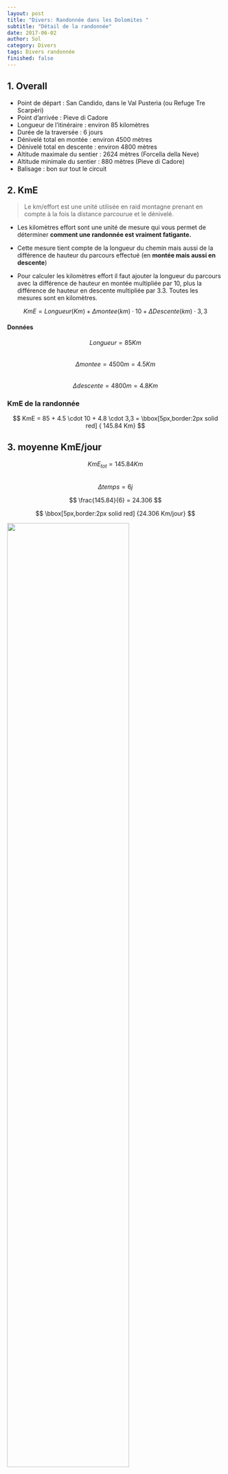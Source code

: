 ```yaml
---
layout: post
title: "Divers: Randonnée dans les Dolomites "
subtitle: "Détail de la randonnée"
date: 2017-06-02
author: Sol
category: Divers
tags: Divers randonnée
finished: false
---
```


## 1. Overall

* Point de départ : San Candido, dans le Val Pusterìa (ou Refuge Tre Scarpèri)
* Point d’arrivée : Pieve di Cadore
* Longueur de l’itinéraire : environ 85 kilomètres
* Durée de la traversée : 6 jours
* Dénivelé total en montée : environ 4500 mètres
* Dénivelé total en descente : environ 4800 mètres
* Altitude maximale du sentier : 2624 mètres (Forcella della Neve)
* Altitude minimale du sentier : 880 mètres (Pieve di Cadore)
* Balisage : bon sur tout le circuit

## 2. KmE

> Le km/effort est une unité utilisée en raid montagne prenant en compte à la fois la distance parcourue et le dénivelé. 

* Les kilomètres effort sont une unité de mesure qui vous permet de déterminer **comment une randonnée est vraiment fatigante.**

* Cette mesure tient compte de la longueur du chemin mais aussi de la différence de hauteur du parcours effectué (en **montée mais aussi en descente**)

* Pour calculer les kilomètres effort il faut ajouter la longueur du parcours avec la différence de hauteur en montée multipliée par 10, plus la différence de hauteur en descente multipliée par 3.3. Toutes les mesures sont en kilomètres. 

$$KmE = Longueur(Km) + \Delta montee(km) \cdot 10 + \Delta Descente (km) \cdot 3,3 $$

#### Données

$$ Longueur = 85 Km $$  
$$  \Delta montee = 4500m = 4.5Km $$  
$$  \Delta descente = 4800m = 4.8Km $$  

### KmE de la randonnée

$$ KmE = 85 + 4.5 \cdot 10 + 4.8 \cdot 3,3 =  \bbox[5px,border:2px solid red] { 145.84 Km} $$

## 3. moyenne KmE/jour

$$ KmE_{tot} = 145.84 Km $$  
$$ \Delta temps = 6 j  $$

$$ \frac{145.84}{6} = 24.306 $$  

$$ \bbox[5px,border:2px solid red] {24.306 Km/jour} $$

<img src="/00illustrations/rando/radius.png" float="right" class="image" style="width: 75%">

## 4. Vitesse moyenne

* Estimation de la vitesse moyenne de marche:

|Niveau du randonneur|Vitesse de marche sur le plat|
|:---|---:|
|débutant peu entraîné|1,5 à 2,5 km/h|
|intermédiaire condition physique moyenne|2,5 à 4,0 km/h|
|expérimenté bonne condition physique|> 4,0 km/h|  

En me **surestimant** disons que je suis en condition physique moyenne et débutant. Disons donc $$3km/h$$    
$$ 24.306/3 = \bbox[5px,border:2px solid red] {8.10 h/j} $$ 



paramètres à ajouter hors dénivelé déjà prise en compte:

* type de terrain: rocailleux
* poids du sac à dos: 10Kg
* condition physique (personne la moins entrainée du groupe (Sol): peu entraîné (pas entraîné)
* altitude de la marche: [880, 2624]m $$\Rightarrow \approx 1700m$$ moyenne (2200 plus représentatif?)

> Ne pas négliger la fatigue, vitesse différente après 1h et après 5h de marche.

## 5. altitude

Mountain medicine recognizes three altitude regions that reflect the lowered amount of oxygen in the atmosphere.  
[wikipedia](https://en.wikipedia.org/wiki/Effects_of_high_altitude_on_humans)

* High altitude = 1,500–3,500 metres (4,900–11,500 ft)
* Very high altitude = 3,500–5,500 metres (11,500–18,000 ft)
* Extreme altitude = above 5,500 metres (18,000 ft)

Compliqué de trouver des informations utilisable.

>En randonnée en altitude, vous serez vite confronté à une diminution de la pression en oxygène dans l’air. Elle entraîne alors une difficulté respiratoire, qui s’accroît en cas d’effort physique. Hypoxie, **augmentation du rythme cardiaque**, Mal Aigu des Montagnes (MAM) en sont les conséquences. La CAT sera alors de prendre le temps de s’acclimater à l’altitude et d'**être en bonne condition physique**.

## 6. La haute route des Dolomites

### première source (fr)

[pdf fr](http://www.visages-trekking.com/printpdf/379)  

* Jour 1 - Bressanone - val Campo di Denro - refuge Tre Scarperi Rendez-vous à 14 heures à la gare ferroviaire de Bressanone. Transfert en minibus pour rejoindre le point de départ du circuit situé dans la vallée de Sesten. Une courte remontée du vallon nous amène à l’accueillant refuge Tre Scarperi (1626 m). Au loin se dressent les premiers sommets, prémices d’un voyage au cœur de la verticalité. Temps de marche : 1h00 / M : 200 m. 

* Jour 2 - Innerfedtal  - Tre Cime - option via ferrata - refuge Locatelli Matinée consacrée à la montée au refuge Locatelli (2405 m) dans un univers minéral, sous les célèbres et imposantes montagnes de calcaire des Tre Cime. Nous consacrons l’après-midi à l’exploration et à la découverte, sac léger, de ce site exceptionnel. Au choix, une magniﬁque randonnée autour des Tre Cime ou du Paterno. Au programme, visite des tunnels creusés par les militaires qui contrôlaient la frontière lors de la Seconde Guerre mondiale, très beaux panoramas sur la face nord des Tre Cime... Temps de marche : 3h00 / M : 850 m - D : 100 m / Après-midi : 3h00 de marche. Dénivelée fonction de la randonnée choisie. NB : L'après-midi, depuis le refuge Locatelli possibilité de faire une via-ferrata accompagné par un guide de haute montagne Italien. A souscrire au moment de votre inscription. 

* Jour 3 - Val Rinbon - vallées sauvages de Rientztal et de Landro - Pratopiazza (1991 m) En direction de l’ouest, descente par le val Rinbon, à l’aspect très sauvage, pour rejoindre le val Rientztal et le val de Ladro. Au carrefour des vallées, au cœur de splendides forêts de résineux, une remontée sur les versants est permet de rejoindre le col de Strudelkopfsattell (2200 m), pour
découvrir le vallon suspendu de Pratopiazza et son refuge (1991 m). Un authentique site d’alpage des hautes vallées dolomitiques. Temps de marche : 7h00 / M : 800 m - D : 1200 m. 

* Jour 4 - Refuge de Pratopiazza - Pas de Gaiselleite - refuge de Biella (2327 m) Vous quittez le refuge, traversant une zone agréable d’alpages et de parties boisées. Progressivement, l’ambiance change, le terrain devient plus alpin, vous cheminez sous l’aiguille Croda Rossa (3146 m). Sur la gauche, les imposantes tours de calcaire façonnent un paysage contrasté et puissant. Vous basculez dans un nouveau vallon par le pas de Gaiselleite, passage aérien, mais sans diﬃculté technique (2260 m). Passage à la Casa Cavallo, en direction du dernier col à franchir ce jour, le col de Sora Forno, au pied duquel se trouve le refuge de Biella (2327 m) où vous passez la nuit, au pied de la Croda del Becco (2810 m). Temps de marche : 7h00 / M : 850 m - D : 500 m. 

* Jour 5 - Lac de Fosses - vallon du lac Piccolo au cœur du parc naturel de Fanes Direction le sud pour rejoindre le lac de Fosses et le très beau vallon du lac Piccolo au coeur du parc naturel de Fanes. Splendides pelouses alpines, colorées par une multitude de ﬂeurs. Descente vers le vallon de Scuro, puis remontée au lac de Fodara et au refuge éponyme. Dans un paysage plus ouvert, montée dans le vallon de Fanes du río San Vigilio, jusqu’au refuge de Fanes (ou refuge de Lavarella), pour passer la nuit. Temps de marche : 7h00 /  M : 750 m - D : 1035 m. 

* Jour 6 - Refuge Fanes (2060 m) ou Lavarella - La Villa Stern (1500 m) - refuge Ghardenacia En direction de l’est, vous remontez un petit vallon puis un ressaut pour accéder au pied de l’aiguille de Pizza de Lavarella (3055 m), par le col de la Forcella Medesc. Ambiance alpine au rendez-vous, paysage minéral, au pied de grandes parois. Descente facile jusqu’au bourg de la Villa Stern, caractéristique de la région, remarquable par sa beauté (1468 m). Du village, vous rejoignez le refuge de Ghardenacia (2050 m), en remontant les pentes est, riches en mélèzes. Repas et nuit au refuge. Temps de marche : 7h00 / M et D : 1100 m. 

* Jour 7 - Gardenaccia - Vallon de Langental/lieu-dit Saint-Silvestre - Bressanone Ultime étape de ce périple dans les Dolomites sauvages. Vous partez plein ouest en direction de paso de Ghardenacia (2543 m). Belle traversée jusqu’au refuge Puez. Descente par le vallon de Langental jusqu’au parking de Saint-Silvestre, ﬁn de la randonnée. Transfert jusqu’à Bressanone en milieu de journée. Temps de marche : 5h30 / M : 500 m - D : 985 m.


Les horaires sont donnés à titre indicatif et calculés pour des <span style="color:red">**marcheurs d'un niveau moyen hors pauses et temps pris pour le pique-nique**</span>.   
M : montée   
D : descente.  


Étapes de <span style="color:red">**6h00 en moyenne**</span> Étapes pouvant présenter des dénivelées positives de 700 à 1000 m environ et/ou avec des distances de <span style="color:red">**15 à 18 km**</span>(note perso: hors KmE). Vous portez vos aﬀaires de la journée. Possibilité de passage en altitude. <span style="color:red">**Vous êtes sportif endurant et marchez très régulièrement sur sentiers ou hors sentiers.**</span> Possibilité de passage en altitude. 

> C'est le pdf d'une rando organisée. les consignes mise en rouge sont données sachant que l'organisation déplace leur gros sac et eux se contentent de transporter sur leur dos leur reserve d'eau pour la journée:

_Vos bagages sont transportés par véhicule, vous les retrouvez le soir à chaque hébergement, sauf aux étapes des J2, J4, et J6, où vous devrez ajouter dans votre sac à dos un drap-sac et une trousse de toilette pour passer la nuit. Vos bagages sont transportés les autres soirs à l’hébergement par véhicule._

### Autre source (en)
[dolomitemountains.com](http://www.dolomitemountains.com/en/summer_fall_trips/haute_routes617.htm)  
[pdf en](http://www.dolomitemountains.com/res/pdf/final.pdf)

The Alta Via 4 is a fantastic high altitude trail, traversing the Italian Alps from north to south. Alta Via (Italian), Haute Route (French), Höhenweg (German), or **High Route is the name given to multi-day, hut-to-hut alpine tours**. And in the **Dolomite Mountains**, **the Alta Via** are some of the most breathtaking, <span style="color:red">**challenging**</span>, multi-day trails available in this mountainous wonderland!

On this combined hiking and via ferrata climbing trip, you’ll travel across the Tre Scarpèri, Croda dei Barànci, Cima Grande di Lavaredo, Cristallo, Sorapìss, and Antelao mountains. You’ll traverse this section of the Dolomites from top to bottom, north to south, maintaining medium-high altitude and exploring spectacular angles of these different mountainous groups of the range. And, you can expect to see vistas of up to 80 percent of all the Dolomites!

Truly a hiker's paradise, thousands of trails wind their way between the fantastic pinnacles of the jagged Dolomites, which magically turn from pale gray to gold and pink at dusk. And via ferrata, **literally translated as the iron way or iron path, run throughout the Dolomites, incorporate a system of iron ladders to assist hikers on steep mountainous terrain**. These trails, originally built and used by soldiers during WWI, are an exhilarating way to access spectacular mountain terrain! And the combination of hiking, via ferrata, and cozy mountain huts, are only surpassed by your discovery of incredible vistas that lie around every corner! 

_Highlights_

* Hike and climb through the Dolomites on the famous** Alta Via 4** high route
* Feel the adrenaline rush of climbing via ferrata
* Tackle **some of the most challenging** and rewarding **hiking terrain on earth**
* Enjoy the cozy atmosphere of a different mountain rifugio each night – **the real mountaineer experience**


#### Day by day

6 days of exhilarating hiking and via ferrata climbing on the Alta Via 4 high route through some of the most scenic mountains of the Dolomites.

Day 1 ~ Arrive in San Candido / Innichen, Dolomites
Arrive in San Candido/Innichen (1,175m / 3,855') on your own and check into your 3-star hotel (private transfer available on request). San Candido is a charming market town, with a marketplace that dates back to the 4th century. It is one of five villages in the Val Pusteria, in the eastern valley of South Tyrol (Südtirol / Alto Adige). Together with its hamlets Versciaco, Prato Drava, and Monte San Candido, San Candido is located in the Sesto Dolomites Natural Park at the foot of the Monte Baranci.
D… Hotel in San Candido (3-Star)

Day 2 ~ Tre Cime di Lavaredo
In the morning, meet your UIAGM/IFMGA Professional Mountain Guide for a trip briefing and orientation. From your hotel in San Candido, hike to the Rifugio Tre Scarperi / Dreischuster Hütte (1,617m / 5,305'), situated in the quiet Campo di Dentro Valley. From here you’ll have a beautiful view overlooking the Val Pusteria from where you just hiked! Continue hiking up to Monte Mattina, in the valley of the Rio di San Candido (the San Candido River), and continue toward Alpe delle Fosse and Passo dell'Alpe Mattina (2,446m / 8,025'). Arrive at your rifugio for the night (2,405m / 7,890'). From the rifugio you will have an incredible view of the Tre Cime di Lavardeo, literally “the three peaks of Lavaredo” (also called the Drei Zinnen in German, meaninhg “three merlons”). You’ll also have incredible vistas of other peaks in every direction – Tre Scarperi, Monte Paterno, Croda dei Toni, Marmarole, Cadini di Misurina, Antelao, Monte Cristallo, Monte Piana, and Croda Rossa d'Ampezzo. (~5-6 hours hiking 15.7km / 9.7 miles, 1,303m / 4,275' ascent, 58m / 190' descent. Option to add a via ferrata.) 
B,D… Rifugio 

Day 3 ~ Cadini Mountains
The first part of your hike today follows an old wartime mule track, which circles around to the west of the magnificent Tre Cime via the Col di Mezzo (2,324m / 7,625'), and on to Rifugio Auronzo on the southern slope. From here, your final approach to Rifugio Fonda Savio (2,367m / 7,766') takes you through cables, ladders, rungs, and ledges, and continues in a similar vein to Forcella del Diavolo (2,598m / 8,524') and across the “Ciadin de la Neve” snowfield.  This final stretch from Rifugio Fonda Savio to Rifugio Città di Carpi (2,130m / 6,988’) is extremely interesting: maintaining altitude, the Alta Via 4 follows the Sentiero Bonacossa, an equipped WWI route along the central ridge of the Cadini, which leads you on a path through elegant rock needles. While not an actual via ferrata that you clip in to, a path offers a cable, referred to as a “sentiero di attrezzato,” for you to use as a handrail for your protection. After this full day, arrive at a cozy mountain rifugio (2,110m / 6,922'), your home for tonight.
(~6 hours hiking 8km / 4,9 miles, 1,000m /3,281' ascent, 1,200m / 3,937' descent.)
B,D... Rifugio

Day 4 ~ Misurina
From last night's rifugio, hike past Forcella Maràia (2,101m /6,893'). Enjoy the landscape of Col de Varda and Misurina as you hike, arriving at the town of Misurina in about two hours. Be sure to admire the beautiful Lago di Misruna (Lake Misurna) reflecting the majestic peaks!  Hike along the road to “Bivio Dogana Vecchia,” where you can visit the old customs building. Reach your rifugio for the night (1,928m / 6,325'). A few minutes from the rifugio, just a short hike up a hill, there is also a wonderful turquoise lake to explore.
(~5-6 hours hiking 14,2km / 8,8 miles, 849m / 2,785' ascent, 1,020m / 3,346' descent.)
B,D…. Rifugio

Day 5 ~ Vandelli and Minanzio Peaks
Curving high over Val d’Ansei, the full-blooded Via Ferrata Vandelli (a moderate to diffucult via ferrata) is fitted with ladders, rungs, and cables for an exciting climb to 2,370 meters (7,775'), up over Col del Fuoco via chimneys, ledges, and sheer rock faces.  Shrubby vegetation and grass reappear after your climb in Busa del Banco, then it’s a drop via steep flanks to Bivacco Comici (2,050m / 6,726'). This stage, through the Vandelli and Minazio Parks, allows you to cross from the Sorapiss Valley to the San Vito Valley.

Sentiero Minanzio follows, which means more aided exposed passages, and challenges en route as you head toward the magnificent Forcella Grande (2,255m / 7,398') under the amazing Torre Sabbioni, and down to your rifugio for the night (1,823m / 5,981').
(~7-8 hours hiking 9,3km / 5,7 miles, 1,200m / 3,937' ascent, 1,300m / 4,265' descent.)
B,D… Rifugio

Day 6 ~ Antelao Massif
From this point on, the Alta Via n.4 joins the Alta Via n.5. Over eroding terrain, a clear path cuts across to Forcella Piccola (2,120m / 6,955') to the converted barracks of Rifugio Galassi. In the shadow of the giant pyramidal Antelao (3,264m / 10,709'), the second highest peak in the Dolomites, Alta Via 4/5 proceeds over tiring moraine, and up a rock face to Forcella del Ghiacciaio (2,584m / 8,478'). Through a steep, tricky chimney you will descend to grass and a light woods in Val Antelao. Once you climb Forcella Piria (2,096m / 6,977'), it is easy going past the Croda di San Pietro, and finally on to a comfortable rifugio (1,796m / 5,892') where you will spend tonight.
(~8-9 hours hiking 12km / 7,4 miles, 1,350m / 4,429' ascent, 1,370m / 4,495' descent.)
B,D… Rifugio

Day 7 ~ Forcella Antracisa
Today a jeep track leads you over Forcella Antracisa (1,693m / 5,554'), and follow the gently descending path to Pozzale. En route, you can enjoy the wonderful view of the Centro Cadore to the south. From Pozzale, cover the remaining 1,5 kilometers (0,9 miles) to Pieve di Cadore (880m / 2,887'), either by walking along the road or by Dolomiti Bus (fare not included). Have a private transfer to Cortina d'Ampezzo and check into your 3-star hotel. You will find your luggage at the hotel.
(~3-4 hours hiking 6,3km / 3,9 miles, 80m / 262' ascent, 990m / 3,248' descent.)
B,D… Hotel in Cortina d'Ampezzo (3-Star)

Day 8 ~ Depart
Enjoy one last hearty mountain breakfast and prepare for departure, leaving with incredible memories to last a lifetime.
B…

<!--## 7. Mon avis (Sol)

Je pensais à un trip tranquil avec de la rando et des viaFerata. Je suis totalement inexpérimenté et à tendance sédentaire, tellement qu'initialement les 15km par jour ne m'ont absolument pas fait tilter. En me renseignant un peu, je réalise à quel point je ne suis peu expérimenté pour penser que 15km c'est easy.

J'ai passé une année complète à muscler mon poignet, mes doitgs, mes yeux et mon cerveau. Ma condition physique n'a probablement jamais été aussi faible et je n'ai jamais été aussi agé. Je suis jeune, mais j'ai plus 20 ans non plus. 

Je pensais qu'on allait avoir une **petite** aventure mais que principalement cette expérience allait être ressourçante **ET** reposante. J'ai besoin de me reposer et je ne me sens pas prêt à tackler cette aventure au vue des informations que j'ai trouvé.

J'ai passé une année à me lever fatigué tous les matins. Je ne veux pas passer 6 jours à me lever en ayant mal au jambes et devoir repartir pour une journée complète. **C'est de vacances dont j'ai besoin pas d'un challenge supplémentaire**.

C'est les seul 2 semaines que je peux passer avec Stephanie de toute l'année. Elle a été formidable avec moi cette année et depuis un bon moment on s'est reservé ces deux semaines pour un truc **cool**. Je suis dsl mais malgré que ça semble splendide, je ne pense pas que ça va être un truc cool.

Cette aventure va me couter de l'argent que je n'ai pas et me faire dépenser tout l'argent que je n'ai pas dépensé cette année pour des objets que je risque de ne pas d'utiliser avant un moment.

il faut qu'on se skype pour discuter de tout ça mais je t'invite à lire toutes les informations que j'ai centralisé ici avant. Je ne veux pas que tu tente de me convaincre. Pour toutes les raisons énnoncé ici, je ne suis pas tenté par cette aventure et je te propose de soit faire une version beacoup plus light, soit changer totalement de plan, soit... tanpis, et on se verra à Nivelles.

Désolé d'avoir accepté trop vite, j'étais super occupé (je le suis toujours mais cette histoire de chaussures et de rocaille m'a mis la puce à l'oreille), et je me suis prononcé trop rapidement. -->






####  autres sources:  
[wikipedia](https://fr.wikipedia.org/wiki/Km/effort)  
[montagneticinesi](http://www.montagneticinesi.ch/chilometro_sforzo/?lang=fr)  
[radius tool](https://www.freemaptools.com/radius-around-point.htm)  
[Randonner Malin](https://www.randonner-malin.com/estimer-votre-vitesse-moyenne-de-marche-en-randonnee/)  






